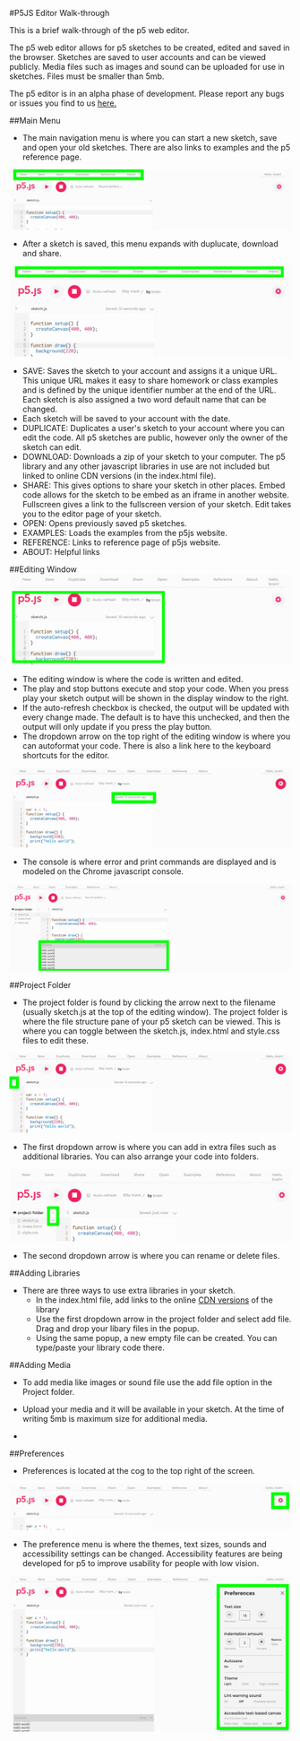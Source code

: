 #P5JS Editor Walk-through

This is a brief walk-through of the p5 web editor. 

The p5 web editor allows for p5 sketches to be created, edited and saved in the browser. Sketches are saved to user accounts and can be viewed publicly. Media files such as images and sound can be uploaded for use in sketches. Files must be smaller than 5mb.

The p5 editor is in an alpha phase of development. Please report any bugs or issues you find to us [here.](https://github.com/processing/p5.js-web-editor/issues) 

##Main Menu

- The main navigation menu is where you can start a new sketch, save and open your old sketches. There are also links to examples and the p5 reference page.

![Menu 1](images/1a.png)

- After a sketch is saved, this menu expands with duplucate, download and share.

![Menu 2](images/2a.png)

- SAVE: Saves the sketch to your account and assigns it a unique URL. This unique URL makes it easy to share homework or class examples and is defined by the unique identifier number at the end of the URL. Each sketch is also assigned a two word default name that can be changed.
- Each sketch will be saved to your account with the date.
- DUPLICATE: Duplicates a user's sketch to your account where you can edit the code. All p5 sketches are public, however only the owner of the sketch can edit. 
- DOWNLOAD: Downloads a zip of your sketch to your computer. The p5 library and any other javascript libraries in use are not included but linked to online CDN versions (in the index.html file). 
- SHARE: This gives options to share your sketch in other places. Embed code allows for the sketch to be embed as an iframe in another website. Fullscreen gives a link to the fullscreen version of your sketch. Edit takes you to the editor page of your sketch.
- OPEN: Opens previously saved p5 sketches.
- EXAMPLES: Loads the examples from the p5js website.
- REFERENCE: Links to reference page of p5js website.
- ABOUT: Helpful links

##Editing Window
![Editing window](images/3a.png)

- The editing window is where the code is written and edited. 
- The play and stop buttons execute and stop your code. When you press play your sketch output will be shown in the display window to the right.
- If the auto-refresh checkbox is checked, the output will be updated with every change made. The default is to have this unchecked, and then the output will only update if you press the play button.
- The dropdown arrow on the top right of the editing window is where you can autoformat your code. There is also a link here to the keyboard shortcuts for the editor.

![Editing window](images/4a.png)


- The console is where error and print commands are displayed and is modeled on the Chrome javascript console.

![Console](images/5.png)

##Project Folder

- The project folder is found by clicking the arrow next to the filename (usually sketch.js at the top of the editing window). The project folder is where the file structure pane of your p5 sketch can be viewed. This is where you can toggle between the sketch.js, index.html and style.css files to edit these.

![Project folder](images/8a.png)

- The first dropdown arrow is where you can add in extra files such as additional libraries. You can also arrange your code into folders. 

![Project folder dropdowns](images/9a.png)

- The second dropdown arrow is where you can rename or delete files. 

##Adding Libraries

- There are three ways to use extra libraries in your sketch. 
 	- In the index.html file, add links to the online [CDN versions](http://www.jsdelivr.com/) of the library
	- Use the first dropdown arrow in the project folder and select add file. Drag and drop your libary files in the popup.
	- Using the same popup, a new empty file can be created. You can type/paste your library code there.

##Adding Media

- To add media like images or sound file use the add file option in the Project folder. 
- Upload your media and it will be available in your sketch. At the time of writing 5mb is maximum size for additional media.

-

##Preferences

- Preferences is located at the cog to the top right of the screen. 

![Preferences](images/6.jpg)

- The preference menu is where the themes, text sizes, sounds and accessibility settings can be changed. Accessibility features are being developed for p5 to improve usability for people with low vision.

![Preferences](images/7a.png)



